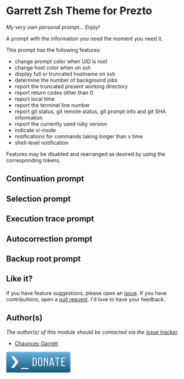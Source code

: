 # Garrett Zsh Theme for Prezto

*My very own personal prompt... Enjoy!*

A prompt with the information you need the moment you need it.

This prompt has the following features:

* change prompt color when UID is root
* change host color when on ssh
* display full or truncated hostname on ssh
* determine the number of background jobs
* report the truncated present working directory
* report return codes other than 0
* report local time
* report the terminal line number
* report git status, git remote status, git prompt info and git SHA information
* report the currently used ruby version
* indicate vi-mode
* notifications for commands taking longer than x time
* shell-level notification

Features may be disabled and rearranged as desired by using the corresponding tokens.

## Continuation prompt


## Selection prompt


## Execution trace prompt


## Autocorrection prompt


## Backup root prompt

## Like it?

If you have feature suggestions, please open an [issue](https://github.com/chauncey-garrett/zsh-prompt-garrett/issues "chauncey-garrett/zsh-prompt-garrett/issues"). If you have contributions, open a [pull request](https://github.com/chauncey-garrett/zsh-prompt-garrett/pull-request "chauncey-garrett/zsh-prompt-garrett/pulls"). I'd love to have your feedback.

## Author(s)

*The author(s) of this module should be contacted via the [issue tracker](https://github.com/chauncey-garrett/zsh-prompt-garrett/issues "chauncey-garrett/zsh-prompt-garrett/issues").*

  - [Chauncey Garrett](https://github.com/chauncey-garrett "chauncey-garrett")

[![](/img/donate.png)](http://chauncey.io/about/index.html#donate)
